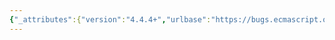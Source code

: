 ```yaml
---
{"_attributes":{"version":"4.4.4+","urlbase":"https://bugs.ecmascript.org/","maintainer":"dherman@mozilla.com"},"bug":{"bug_id":966,"creation_ts":"2012-11-14 01:04:00 -0800","short_desc":"15.4.3.{3,4}: \"isConstructor\"","delta_ts":"2012-11-23 09:45:18 -0800","product":"Draft for 6th Edition","component":"editorial issue","version":"Rev 11: October 26, 2012 Draft","rep_platform":"All","op_sys":"All","bug_status":"RESOLVED","resolution":"FIXED","priority":"Normal","bug_severity":"minor","everconfirmed":true,"reporter":{"uid":"jmdyck","name":"Michael Dyck"},"assigned_to":{"uid":"allen","name":"Allen Wirfs-Brock"},"long_desc":[{"commentid":2465,"comment_count":0,"who":{"uid":"jmdyck","name":"Michael Dyck"},"bug_when":"2012-11-14 01:04:49 -0800","thetext":"15.4.3.3 \"Array.of ( ...items )\" step 4\nand\n15.4.3.4 \"Array.from ( arrayLike )\" step 7\ninvoke \"isConstructor(C)\".\n\nBut assuming they're referring to 9.2.4 \"IsConstructor\",\nthey should change the \"i\" to \"I\"."},{"commentid":2496,"comment_count":1,"who":{"uid":"allen","name":"Allen Wirfs-Brock"},"bug_when":"2012-11-21 16:44:51 -0800","thetext":"corrected in rev 12 editor's draft"},{"commentid":2567,"comment_count":2,"who":{"uid":"allen","name":"Allen Wirfs-Brock"},"bug_when":"2012-11-23 09:45:18 -0800","thetext":"corrected in rev 12, Nov. 22, 2012 draft"}]}}
---
```

